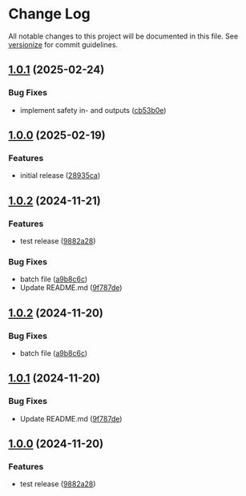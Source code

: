 # Change Log

All notable changes to this project will be documented in this file. See [versionize](https://github.com/versionize/versionize) for commit guidelines.

<a name="1.0.1"></a>
## [1.0.1](https://www.github.com/OpenCommissioning/OC_Assistant_OfficeLite/releases/tag/v1.0.1) (2025-02-24)

### Bug Fixes

* implement safety in- and outputs ([cb53b0e](https://www.github.com/OpenCommissioning/OC_Assistant_OfficeLite/commit/cb53b0efb50b5f2b775f725b5dd1a5efa258a96a))

<a name="1.0.0"></a>
## [1.0.0](https://www.github.com/OpenCommissioning/OC_Assistant_OfficeLite/releases/tag/v1.0.0) (2025-02-19)

### Features

* initial release ([28935ca](https://www.github.com/OpenCommissioning/OC_Assistant_OfficeLite/commit/28935caeeb563f36cde37a8ac38c8a868ee3e1bf))

<a name="1.0.2"></a>
## [1.0.2](https://www.github.com/OpenCommissioning/OC_Assistant_OfficeLite/releases/tag/v1.0.2) (2024-11-21)

### Features

* test release ([9882a28](https://www.github.com/OpenCommissioning/OC_Assistant_OfficeLite/commit/9882a280dd26fc72b62ee233f23017b2d1844eb8))

### Bug Fixes

* batch file ([a9b8c6c](https://www.github.com/OpenCommissioning/OC_Assistant_OfficeLite/commit/a9b8c6cc8efb41a213b650f572ab758661b928c7))
* Update README.md ([9f787de](https://www.github.com/OpenCommissioning/OC_Assistant_OfficeLite/commit/9f787dec87e7e32a37c3ff306fe22edc64d7e11a))

<a name="1.0.2"></a>
## [1.0.2](https://www.github.com/OpenCommissioning/OC_Assistant_OfficeLite/releases/tag/v1.0.2) (2024-11-20)

### Bug Fixes

* batch file ([a9b8c6c](https://www.github.com/OpenCommissioning/OC_Assistant_OfficeLite/commit/a9b8c6cc8efb41a213b650f572ab758661b928c7))

<a name="1.0.1"></a>
## [1.0.1](https://www.github.com/OpenCommissioning/OC_Assistant_OfficeLite/releases/tag/v1.0.1) (2024-11-20)

### Bug Fixes

* Update README.md ([9f787de](https://www.github.com/OpenCommissioning/OC_Assistant_OfficeLite/commit/9f787dec87e7e32a37c3ff306fe22edc64d7e11a))

<a name="1.0.0"></a>
## [1.0.0](https://www.github.com/OpenCommissioning/OC_Assistant_OfficeLite/releases/tag/v1.0.0) (2024-11-20)

### Features

* test release ([9882a28](https://www.github.com/OpenCommissioning/OC_Assistant_OfficeLite/commit/9882a280dd26fc72b62ee233f23017b2d1844eb8))

